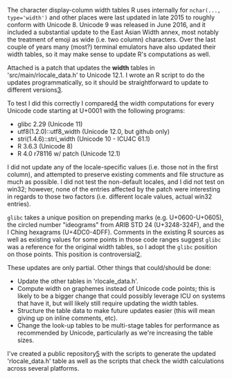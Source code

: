 The character display-column width tables R uses internally for `nchar(...,
type='width')` and other places were last updated in late 2015 to roughly
conform with Unicode 8.  Unicode 9 was released in June 2016, and it included a
substantial update to the East Asian Width annex, most notably the treatment of
emoji as wide (i.e. two column) characters.  Over the last couple of years many
(most?) terminal emulators have also updated their width tables, so it may make
sense to update R's computations as well.

Attached is a patch that updates the **width** tables in
'src/main/rlocale_data.h' to Unicode 12.1.  I wrote an R script to do the
updates programmatically, so it should be straightforward to update to different
versions[3].

To test I did this correctly I compared[4] the width computations for every
Unicode code starting at U+0001 with the following programs:

* glibc 2.29                (Unicode 11)
* utf8(1.2.0)::utf8_width   (Unicode 12.0, but github only)
* stri(1.4.6)::stri_width   (Unicode 10 - ICU4C 61.1)
* R 3.6.3                   (Unicode 8)
* R 4.0 r78116 w/ patch     (Unicode 12.1)

I did not update any of the locale-specific values (i.e. those not in
the first column), and attempted to preserve existing comments and file
structure as much as possible.  I did not test the non-default locales, and I
did not test on win32; however, none of the entries affected by the patch were
interesting in regards to those two factors (i.e. different locale values,
actual win32 entries).

`glibc` takes a unique position on prepending marks (e.g. U+0600-U+0605), the
circled number "ideograms" from ARIB STD 24 (U+3248-324F), and the I Ching
hexagrams (U+4DC0-4DFF).  Comments in the existing R sources as well as existing
values for some points in those code ranges suggest `glibc` was a reference for
the original width tables, so I adopt the `glibc` position on those points.
This position is controversial[2].

These updates are only partial.  Other things that could/should be done:

* Update the other tables in 'rlocale_data.h'.
* Compute width on graphemes instead of Unicode code points; this is likely to
  be a bigger change that could possibly leverage ICU on systems that have it,
  but will likely still require updating the width tables.
* Structure the table data to make future updates easier (this will mean giving
  up on inline comments, etc).
* Change the look-up tables to be multi-stage tables for performance as
  recommended by Unicode, particularly as we're increasing the table sizes.

I've created a public repository[5] with the scripts to generate the updated
'rlocale_data.h' table as well as the scripts that check the width calculations
across several platforms.

[1]: https://bugs.r-project.org/bugzilla/show_bug.cgi?id=17755
[2]: https://sourceware.org/bugzilla/show_bug.cgi?id=21750
[3]: https://github.com/brodieG/char-width/tree/v0.2.0/R/update-rloc-dat.R
[4]: https://github.com/brodieG/char-width/tree/v0.2.0/R/check-uni.R
[5]: https://github.com/brodieG/char-width/tree/v0.2.0


